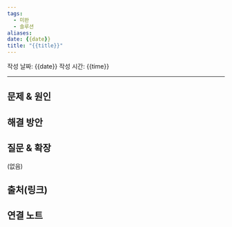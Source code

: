 ```yaml
---
tags:
  - 미완
  - 솔루션
aliases: 
date: {{date}}
title: "{{title}}"
---
```

작성 날짜: {{date}}
작성 시간: {{time}}


----

## 문제 & 원인


## 해결 방안


## 질문 & 확장

(없음)

## 출처(링크)


## 연결 노트
